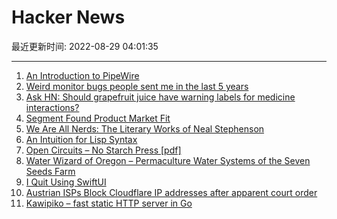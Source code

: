 # Hacker News

最近更新时间: 2022-08-29 04:01:35

--- 
1. [An Introduction to PipeWire](https://bootlin.com/blog/an-introduction-to-pipewire/) 
2. [Weird monitor bugs people sent me in the last 5 years](https://notes.alinpanaitiu.com/Weird%20monitor%20bugs) 
3. [Ask HN: Should grapefruit juice have warning labels for medicine interactions?](https://news.ycombinator.com/item?id=32630318) 
4. [Segment Found Product Market Fit](https://bip.so/@TIL_/How-Segment-Found-PMF-bDaLg) 
5. [We Are All Nerds: The Literary Works of Neal Stephenson](https://bastian.rieck.me/blog/posts/2022/neal_stephenson/) 
6. [An Intuition for Lisp Syntax](https://stopa.io/post/265) 
7. [Open Circuits – No Starch Press [pdf]](https://nostarch.com/download/OpenCircuits_Chapter1.pdf) 
8. [Water Wizard of Oregon – Permaculture Water Systems of the Seven Seeds Farm](https://yewtu.be/watch?v=BuYGS5pLRZg) 
9. [I Quit Using SwiftUI](https://chsxf.dev/2022/08/28/5-tup-why-i-quit-using-swiftui.html) 
10. [Austrian ISPs Block Cloudflare IP addresses after apparent court order](http://netzsperre.liwest.at/) 
11. [Kawipiko – fast static HTTP server in Go](https://github.com/volution/kawipiko) 
